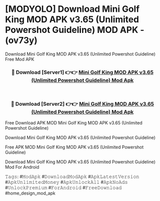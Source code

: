 # [MODYOLO] Download Mini Golf King MOD APK v3.65 (Unlimited Powershot Guideline) MOD APK - (ov73y)
Download Mini Golf King MOD APK v3.65 (Unlimited Powershot Guideline) Free Mod APK

<div align="center">
<h3>🔴 Download [Server1] 👉👉 <a href="https://apk-comot.site?title=Mini_Golf_King_MOD_APK_v3.65_(Unlimited_Powershot_Guideline)">Mini Golf King MOD APK v3.65 (Unlimited Powershot Guideline) Mod Apk</a></h3><br>

<h3>🔴 Download [Server2] 👉👉 <a href="https://apk-comot.site?title=Mini_Golf_King_MOD_APK_v3.65_(Unlimited_Powershot_Guideline)">Mini Golf King MOD APK v3.65 (Unlimited Powershot Guideline) Mod Apk</a></h3>
</div>


Free Download APK MOD Mini Golf King MOD APK v3.65 (Unlimited Powershot Guideline)

Download Mini Golf King MOD APK v3.65 (Unlimited Powershot Guideline) 

Free APK MOD Mini Golf King MOD APK v3.65 (Unlimited Powershot Guideline) 

Download Mini Golf King MOD APK v3.65 (Unlimited Powershot Guideline) Mod For Android

𝚃𝚊𝚐𝚜: #𝙼𝚘𝚍𝙰𝚙𝚔 #𝙳𝚘𝚠𝚗𝚕𝚘𝚊𝚍𝙼𝚘𝚍𝙰𝚙𝚔 #𝙰𝚙𝚔𝙻𝚊𝚝𝚎𝚜𝚝𝚅𝚎𝚛𝚜𝚒𝚘𝚗 #𝙰𝚙𝚔𝚄𝚗𝚕𝚒𝚖𝚒𝚝𝚎𝚍𝙼𝚘𝚗𝚎𝚢 #𝙰𝚙𝚔𝚄𝚗𝚕𝚘𝚌𝚔𝙰𝚕𝚕 #𝙰𝚙𝚔𝙽𝚘𝙰𝚍𝚜 #𝚄𝚗𝚕𝚘𝚌𝚔𝙿𝚛𝚎𝚖𝚒𝚞𝚖 #𝙵𝚘𝚛𝙰𝚗𝚍𝚛𝚘𝚒𝚍 #𝙵𝚛𝚎𝚎𝙳𝚘𝚠𝚗𝚕𝚘𝚊𝚍 #home_design_mod_apk